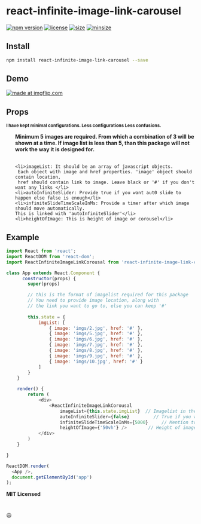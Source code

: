 # react-infinite-image-link-carousel

[![npm version][npm-main]][npm-main]
[![license][license]][license]
[![size][size]][size]
[![minsize][minsize]][minsize]


## Install

```bash
npm install react-infinite-image-link-carousel --save
```

## Demo

<a href="https://imgflip.com/gif/45zovd"><img src="https://i.imgflip.com/45zovd.gif" title="made at imgflip.com"/></a>


## Props

<small><b>I have kept minimal configurations. 
Less configurations Less confusions.</b></small>

<ul>
    <b> Minimum 5 images are required. From which a combination of 3 will be shown at a time. If image list is less than 5, than this package will not work the way it is designed for. </b>
    <br />
    <br />

    <li>imageList: It should be an array of javascript objects.
     Each object with image and href properties. 'image' object should contain location, 
     href should contain link to image. Leave black or '#' if you don't want any links </li>
    <li>autoInfiniteSlider: Provide true if you want aut0 slide to happen else false is enough</li>
    <li>infiniteSlideTimeScaleInMs: Provide a timer after which image should move automatically.
    This is linked with 'autoInfiniteSlider'</li>
    <li>heightOfImage: This is height of image or corousel</li>
</ul>

## Example

```javascript
import React from 'react';
import ReactDOM from 'react-dom';
import ReactInfiniteImageLinkCorousal from 'react-infinite-image-link-carousel'

class App extends React.Component {
      constructor(props) {
        super(props)

        // this is the format of imagelist required for this package
        // You need to provide image location, along with
        // the link you want to go to, else you can keep '#'
            
        this.state = {
            imgList: [
                { image: 'imgs/2.jpg', href: '#' },
                { image: 'imgs/5.jpg', href: '#' },
                { image: 'imgs/6.jpg', href: '#' },
                { image: 'imgs/7.jpg', href: '#' },
                { image: 'imgs/8.jpg', href: '#' },
                { image: 'imgs/9.jpg', href: '#' },
                { image: 'imgs/10.jpg', href: '#' }
            ]
        }
    }

    render() {
        return (
            <div>
                <ReactInfiniteImageLinkCorousal 
                    imageList={this.state.imgList}  // Imagelist in the above format is required, rest i'll take care
                    autoInfiniteSlider={false}         // True if you want auto-slide function else false
                    infiniteSlideTimeScaleInMs={5000}     // Mention totals seconda after which slide should happen
                    heightOfImage={'50vh'} />        // Height of images or corousel
            </div>
        )
    }

}

ReactDOM.render(
  <App />,
  document.getElementById('app')
);
```

**MIT Licensed**

#
:smiley:

[npm-main]: https://badge.fury.io/js/react-infinite-image-link-carousel.svg
[license]: https://img.shields.io/apm/l/react
[size]: https://img.shields.io/bundlephobia/min/react-infinite-image-link-carousel
[minsize]: https://img.shields.io/bundlephobia/minzip/react-infinite-image-link-carousel


    
